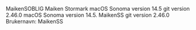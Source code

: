 MaikenSOBLIG 
Maiken Stormark 
macOS Sonoma version 14.5
git version 2.46.0
macOS Sonoma version 14.5.
MaikenSS
git version 2.46.0
Brukernavn: MaikenSS
